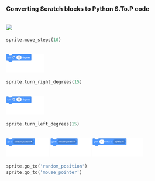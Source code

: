 ### Converting Scratch blocks to Python S.To.P code

<br>

<img src="./tblocks/move_steps.png" height="50px">

```py
sprite.move_steps(10)

```

<br>

<img src="./blocks/turn_right_degrees.png" height="50px">

```py
sprite.turn_right_degrees(15)
```

<br>

<img src="./blocks/turn_left_degrees.png" height="50px">

```py
sprite.turn_left_degrees(15)
```

<br>

<img src="./blocks/go_to_random_position.png" height="50px">
<img src="./blocks/go_to_mouse_pointer.png" height="50px">
<img src="./blocks/glide_secs_to_sprite2.png" height="50px">

```py
sprite.go_to('random_position')
sprite.go_to('mouse_pointer')
```
